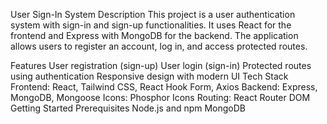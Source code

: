 User Sign-In System
Description
This project is a user authentication system with sign-in and sign-up functionalities. It uses React for the frontend and Express with MongoDB for the backend. The application allows users to register an account, log in, and access protected routes.

Features
User registration (sign-up)
User login (sign-in)
Protected routes using authentication
Responsive design with modern UI
Tech Stack
Frontend: React, Tailwind CSS, React Hook Form, Axios
Backend: Express, MongoDB, Mongoose
Icons: Phosphor Icons
Routing: React Router DOM
Getting Started
Prerequisites
Node.js and npm
MongoDB
